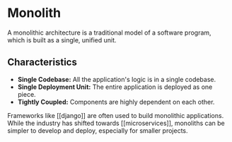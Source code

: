 # Monolith

A monolithic architecture is a traditional model of a software program, which is built as a single, unified unit.

## Characteristics

- **Single Codebase:** All the application's logic is in a single codebase.
- **Single Deployment Unit:** The entire application is deployed as one piece.
- **Tightly Coupled:** Components are highly dependent on each other.

Frameworks like [[django]] are often used to build monolithic applications. While the industry has shifted towards [[microservices]], monoliths can be simpler to develop and deploy, especially for smaller projects.
